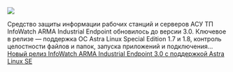 <!--2025-04-02 13:49:20-->
<div class="yb">
  <div class="rss smaller1 habr"><img src="https://habrastorage.org/getpro/habr/upload_files/fe8/aa1/658/fe8aa16585d196f5e992f146aa661dca.png" /><p>Средство защиты информации рабочих станций и серверов АСУ ТП InfoWatch ARMA Industrial Endpoint обновилось до версии 3.0. Ключевое в релизе — поддержка ОС Astra Linux Special Edition 1.7 и 1.8, контроль целостности файлов и папок, запуска приложений и подключения... <br><a class="light" href="https://habr.com/ru/companies/infowatch/news/896884/?utm_source=habrahabr&utm_medium=rss&utm_campaign=896884">Новый релиз InfoWatch ARMA Industrial Endpoint 3.0 c поддержкой Astra Linux SE</a></div>
</div>
